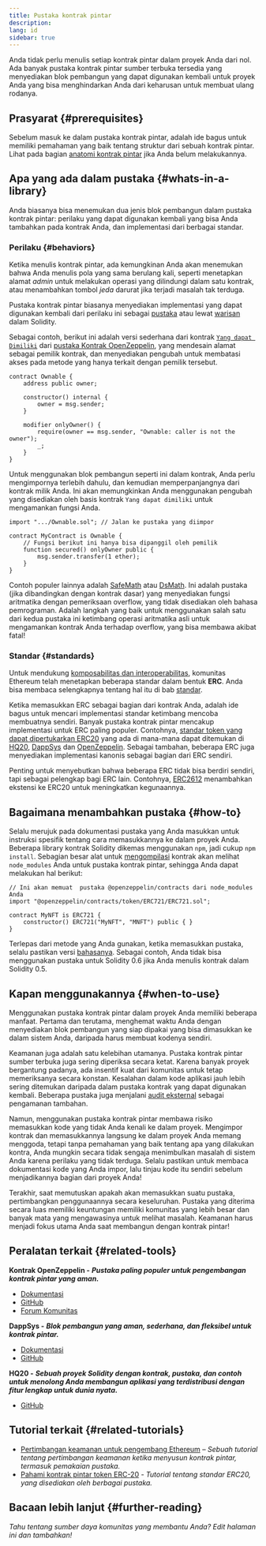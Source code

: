 ```yaml
---
title: Pustaka kontrak pintar
description:
lang: id
sidebar: true
---
```


Anda tidak perlu menulis setiap kontrak pintar dalam proyek Anda dari nol. Ada banyak pustaka kontrak pintar sumber terbuka tersedia yang menyediakan blok pembangun yang dapat digunakan kembali untuk proyek Anda yang bisa menghindarkan Anda dari keharusan untuk membuat ulang rodanya.

## Prasyarat {#prerequisites}

Sebelum masuk ke dalam pustaka kontrak pintar, adalah ide bagus untuk memiliki pemahaman yang baik tentang struktur dari sebuah kontrak pintar. Lihat pada bagian [anatomi kontrak pintar](/developers/docs/smart-contracts/anatomy/) jika Anda belum melakukannya.

## Apa yang ada dalam pustaka {#whats-in-a-library}

Anda biasanya bisa menemukan dua jenis blok pembangun dalam pustaka kontrak pintar: perilaku yang dapat digunakan kembali yang bisa Anda tambahkan pada kontrak Anda, dan implementasi dari berbagai standar.

### Perilaku {#behaviors}

Ketika menulis kontrak pintar, ada kemungkinan Anda akan menemukan bahwa Anda menulis pola yang sama berulang kali, seperti menetapkan alamat _admin_ untuk melakukan operasi yang dilindungi dalam satu kontrak, atau menambahkan tombol _jeda_ darurat jika terjadi masalah tak terduga.

Pustaka kontrak pintar biasanya menyediakan implementasi yang dapat digunakan kembali dari perilaku ini sebagai [pustaka](https://solidity.readthedocs.io/en/v0.7.2/contracts.html#libraries) atau lewat [warisan](https://solidity.readthedocs.io/en/v0.7.2/contracts.html#inheritance) dalam Solidity.

Sebagai contoh, berikut ini adalah versi sederhana dari kontrak [`Yang dapat Dimiliki`](https://github.com/OpenZeppelin/openzeppelin-contracts/blob/v3.2.0/contracts/access/Ownable.sol) dari [pustaka Kontrak OpenZeppelin](https://github.com/OpenZeppelin/openzeppelin-contracts), yang mendesain alamat sebagai pemilik kontrak, dan menyediakan pengubah untuk membatasi akses pada metode yang hanya terkait dengan pemilik tersebut.

```solidity
contract Ownable {
    address public owner;

    constructor() internal {
        owner = msg.sender;
    }

    modifier onlyOwner() {
        require(owner == msg.sender, "Ownable: caller is not the owner");
        _;
    }
}
```

Untuk menggunakan blok pembangun seperti ini dalam kontrak, Anda perlu mengimpornya terlebih dahulu, dan kemudian memperpanjangnya dari kontrak milik Anda. Ini akan memungkinkan Anda menggunakan pengubah yang disediakan oleh basis kontrak `Yang dapat dimiliki` untuk mengamankan fungsi Anda.

```solidity
import ".../Ownable.sol"; // Jalan ke pustaka yang diimpor

contract MyContract is Ownable {
    // Fungsi berikut ini hanya bisa dipanggil oleh pemilik
    function secured() onlyOwner public {
        msg.sender.transfer(1 ether);
    }
}
```

Contoh populer lainnya adalah [SafeMath](https://docs.openzeppelin.com/contracts/3.x/utilities#math) atau [DsMath](https://dappsys.readthedocs.io/en/latest/ds_math.html). Ini adalah pustaka (jika dibandingkan dengan kontrak dasar) yang menyediakan fungsi aritmatika dengan pemeriksaan overflow, yang tidak disediakan oleh bahasa pemrograman. Adalah langkah yang baik untuk menggunakan salah satu dari kedua pustaka ini ketimbang operasi aritmatika asli untuk mengamankan kontrak Anda terhadap overflow, yang bisa membawa akibat fatal!

### Standar {#standards}

Untuk mendukung [komposabilitas dan interoperabilitas](/developers/docs/smart-contracts/composability/), komunitas Ethereum telah menetapkan beberapa standar dalam bentuk **ERC**. Anda bisa membaca selengkapnya tentang hal itu di bab [standar](/developers/docs/standards/).

Ketika memasukkan ERC sebagai bagian dari kontrak Anda, adalah ide bagus untuk mencari implementasi standar ketimbang mencoba membuatnya sendiri. Banyak pustaka kontrak pintar mencakup implementasi untuk ERC paling populer. Contohnya, [standar token yang dapat dipertukarkan ERC20](/developers/tutorials/understand-the-erc-20-token-smart-contract/) yang ada di mana-mana dapat ditemukan di [HQ20](https://github.com/HQ20/contracts/blob/master/contracts/token/README.md), [DappSys](http://dapp.tools/dappsys/ds-token.html) dan [OpenZeppelin](https://docs.openzeppelin.com/contracts/3.x/erc20). Sebagai tambahan, beberapa ERC juga menyediakan implementasi kanonis sebagai bagian dari ERC sendiri.

Penting untuk menyebutkan bahwa beberapa ERC tidak bisa berdiri sendiri, tapi sebagai pelengkap bagi ERC lain. Contohnya, [ERC2612](https://eips.ethereum.org/EIPS/eip-2612) menambahkan ekstensi ke ERC20 untuk meningkatkan kegunaannya.

## Bagaimana menambahkan pustaka {#how-to}

Selalu merujuk pada dokumentasi pustaka yang Anda masukkan untuk instruksi spesifik tentang cara memasukkannya ke dalam proyek Anda. Beberapa library kontrak Solidity dikemas menggunakan `npm`, jadi cukup `npm install`. Sebagian besar alat untuk [mengompilasi](/developers/docs/smart-contracts/compiling/) kontrak akan melihat `node_modules` Anda untuk pustaka kontrak pintar, sehingga Anda dapat melakukan hal berikut:

```solidity
// Ini akan memuat  pustaka @openzeppelin/contracts dari node_modules Anda
import "@openzeppelin/contracts/token/ERC721/ERC721.sol";

contract MyNFT is ERC721 {
    constructor() ERC721("MyNFT", "MNFT") public { }
}
```

Terlepas dari metode yang Anda gunakan, ketika memasukkan pustaka, selalu pastikan versi [bahasanya](/developers/docs/smart-contracts/languages/). Sebagai contoh, Anda tidak bisa menggunakan pustaka untuk Solidity 0.6 jika Anda menulis kontrak dalam Solidity 0.5.

## Kapan menggunakannya {#when-to-use}

Menggunakan pustaka kontrak pintar dalam proyek Anda memiliki beberapa manfaat. Pertama dan terutama, menghemat waktu Anda dengan menyediakan blok pembangun yang siap dipakai yang bisa dimasukkan ke dalam sistem Anda, daripada harus membuat kodenya sendiri.

Keamanan juga adalah satu kelebihan utamanya. Pustaka kontrak pintar sumber terbuka juga sering diperiksa secara ketat. Karena banyak proyek bergantung padanya, ada insentif kuat dari komunitas untuk tetap memeriksanya secara konstan. Kesalahan dalam kode aplikasi jauh lebih sering ditemukan daripada dalam pustaka kontrak yang dapat digunakan kembali. Beberapa pustaka juga menjalani [audit eksternal](https://github.com/OpenZeppelin/openzeppelin-contracts/tree/master/audit) sebagai pengamanan tambahan.

Namun, menggunakan pustaka kontrak pintar membawa risiko memasukkan kode yang tidak Anda kenali ke dalam proyek. Mengimpor kontrak dan memasukkannya langsung ke dalam proyek Anda memang menggoda, tetapi tanpa pemahaman yang baik tentang apa yang dilakukan kontra, Anda mungkin secara tidak sengaja menimbulkan masalah di sistem Anda karena perilaku yang tidak terduga. Selalu pastikan untuk membaca dokumentasi kode yang Anda impor, lalu tinjau kode itu sendiri sebelum menjadikannya bagian dari proyek Anda!

Terakhir, saat memutuskan apakah akan memasukkan suatu pustaka, pertimbangkan penggunaannya secara keseluruhan. Pustaka yang diterima secara luas memiliki keuntungan memiliki komunitas yang lebih besar dan banyak mata yang mengawasinya untuk melihat masalah. Keamanan harus menjadi fokus utama Anda saat membangun dengan kontrak pintar!

## Peralatan terkait {#related-tools}

**Kontrak OpenZeppelin -** **_Pustaka paling populer untuk pengembangan kontrak pintar yang aman._**

- [Dokumentasi](https://docs.openzeppelin.com/contracts/)
- [GitHub](https://github.com/OpenZeppelin/openzeppelin-contracts)
- [Forum Komunitas](https://forum.openzeppelin.com/c/general/16)

**DappSys -** **_Blok pembangun yang aman, sederhana, dan fleksibel untuk kontrak pintar._**

- [Dokumentasi](https://dapp.tools/dappsys/)
- [GitHub](https://github.com/dapphub/dappsys)

**HQ20 -** **_Sebuah proyek Solidity dengan kontrak, pustaka, dan contoh untuk menolong Anda membangun aplikasi yang terdistribusi dengan fitur lengkap untuk dunia nyata._**

- [GitHub](https://github.com/HQ20/contracts)

## Tutorial terkait {#related-tutorials}

- [Pertimbangan keamanan untuk pengembang Ethereum](/developers/docs/smart-contracts/security/) _– Sebuah tutorial tentang pertimbangan keamanan ketika menyusun kontrak pintar, termasuk pemakaian pustaka._
- [Pahami kontrak pintar token ERC-20](/developers/tutorials/understand-the-erc-20-token-smart-contract/) _- Tutorial tentang standar ERC20, yang disediakan oleh berbagai pustaka._

## Bacaan lebih lanjut {#further-reading}

_Tahu tentang sumber daya komunitas yang membantu Anda? Edit halaman ini dan tambahkan!_
